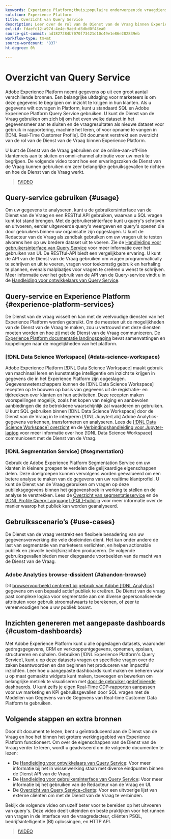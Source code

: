 ```yaml
---
keywords: Experience Platform;thuis;populaire onderwerpen;de vraagdienst;de dienst van de vraag;vraag
solution: Experience Platform
title: Overzicht van Query Service
description: Leer over de rol van de Dienst van de Vraag binnen Experience Platform.
exl-id: fdaefc12-a97d-4e4e-9aed-d3dbd0f43ea0
source-git-commit: ad1827284b7070f73421d10c49e1e86e282839eb
workflow-type: tm+mt
source-wordcount: '837'
ht-degree: 0%

---
```


# Overzicht van Query Service

Adobe Experience Platform neemt gegevens op uit een groot aantal verschillende bronnen. Een belangrijke uitdaging voor marketeers is om deze gegevens te begrijpen om inzicht te krijgen in hun klanten. Als u gegevens wilt opvragen in Platform, kunt u standaard SQL en Adobe Experience Platform Query Service gebruiken. U kunt de Dienst van de Vraag gebruiken om zich bij om het even welke dataset in het gegevensmeer aan te sluiten en de vraagresultaten als nieuwe dataset voor gebruik in rapportering, machine het leren, of voor opname te vangen in [!DNL Real-Time Customer Profile]. Dit document verstrekt een overzicht van de rol van de Dienst van de Vraag binnen Experience Platform.

U kunt de Dienst van de Vraag gebruiken om de online-aan-off-line klantenreis aan te sluiten en omni-channel attributie voor uw merk te begrijpen. De volgende video toont hoe een ervaringszaken de Dienst van de Vraag kunnen gebruiken om zeer belangrijke gebruiksgevallen te richten en hoe de Dienst van de Vraag werkt.

>[!VIDEO](https://video.tv.adobe.com/v/29795?quality=12&learn=on)

## Query-service gebruiken {#usage}

Om uw gegevens te analyseren, kunt u de gebruikersinterface van de Dienst van de Vraag en een RESTful API gebruiken, waarvan u SQL vragen kunt tot stand brengen. Met de gebruikersinterface kunt u query&#39;s schrijven en uitvoeren, eerder uitgevoerde query&#39;s weergeven en query&#39;s openen die door gebruikers binnen uw organisatie zijn opgeslagen. U kunt de Redacteur van de Vraag als zandbak gebruiken om uw vragen uit te testen alvorens hen op uw bredere dataset uit te voeren. Zie de [Handleiding voor gebruikersinterface van Query Service](ui/overview.md) voor meer informatie over het gebruiken van UI. De RESTful-API biedt een vergelijkbare ervaring. U kunt de API van de Dienst van de Vraag gebruiken om vragen programmatically te schrijven en uit te voeren, vragen voor toekomstig gebruik en herhaling te plannen, evenals malplaatjes voor vragen te creëren u wenst te schrijven. Meer informatie over het gebruik van de API van de Query-service vindt u in de [Handleiding voor ontwikkelaars van Query Service](api/getting-started.md).

## Query-service en Experience Platform {#experience-platform-services}

De Dienst van de vraag wisselt en kan met de veelvoudige diensten van het Experience Platform worden gebruikt. Om de meesten uit de mogelijkheden van de Dienst van de Vraag te maken, zou u vertrouwd met deze diensten moeten worden en hoe zij met de Dienst van de Vraag communiceren. De [Experience Platform documentatie landingspagina](https://experienceleague.adobe.com/docs/experience-platform.html) bevat samenvattingen en koppelingen naar de mogelijkheden van het platform.

### [!DNL Data Science Workspace] {#data-science-workspace}

Adobe Experience Platform [!DNL Data Science Workspace] maakt gebruik van machinaal leren en kunstmatige intelligentie om inzicht te krijgen in gegevens die in het Experience Platform zijn opgeslagen. Gegevenswetenschappers kunnen de [!DNL Data Science Workspace] recepten op te bouwen op basis van gegevens uit de registratie- en tijdreeksen over klanten en hun activiteiten. Deze recepten maken voorspellingen mogelijk, zoals het kopen van neiging en aanbevolen aanbiedingen die de betrokkene waarschijnlijk zal waarderen en gebruiken. U kunt SQL gebruiken binnen [!DNL Data Science Workspace] door de Dienst van de Vraag in te integreren [!DNL JupyterLab] Adobe Analytics-gegevens verkennen, transformeren en analyseren. Lees de [[!DNL Data Science Workspace] overzicht](../data-science-workspace/home.md) en de [Verbindingshandleiding voor Jupyter-laptop](./clients/jupyter-notebook.md) voor meer informatie over hoe [!DNL Data Science Workspace] communiceert met de Dienst van de Vraag.

### [!DNL Segmentation Service] {#segmentation}

Gebruik de Adobe Experience Platform Segmentation Service om uw klanten in kleinere groepen te verdelen die gelijkaardige eigenschappen delen. Deze doelgroepen kunnen vervolgens worden geëvalueerd om een betere analyse te maken van de gegevens van uw realtime klantprofiel. U kunt de Dienst van de Vraag gebruiken om vragen op deze publieksgegevens binnen het gegevenshoek in werking te stellen en de analyse te verstrekken. Lees de [Overzicht van segmentatieservice](../segmentation/home.md) en de [[!DNL Profile Query Language] (PQL)-hulplijn](../segmentation/pql/overview.md) voor meer informatie over de manier waarop het publiek kan worden geanalyseerd.

## Gebruiksscenario’s {#use-cases}

De Dienst van de vraag verstrekt een flexibele benadering van uw gegevensverwerking die vele doeleinden dient. Het kan onder andere de last van segmentatie van marketeers verlichten, en helpen actionable publiek en zinvolle bedrijfsinzichten produceren. De volgende gebruiksgevallen bieden meer diepgaande voorbeelden van de macht van de Dienst van de Vraag.

### Adobe Analytics browse-dissident {#abandon-browse}

Dit [browservoorbeeld centreert bij gebruik van Adobe [!DNL Analytics]](./use-cases/abandoned-browse.md) gegevens om een bepaald actief publiek te creëren. De Dienst van de vraag past complexe logica voor segmentatie aan om diverse gepersonaliseerde attributen voor gebruik stroomafwaarts te berekenen, of zeer te vereenvoudigen hoe u uw publiek bouwt.

## Inzichten genereren met aangepaste dashboards {#custom-dashboards}

Met Adobe Experience Platform kunt u alle opgeslagen datasets, waaronder gedragsgegevens, CRM en verkooppuntgegevens, opnemen, opslaan, structureren en ophalen. Gebruiken [!DNL Experience Platform's Query Service], kunt u op deze datasets vragen en specifieke vragen over de zaken beantwoorden en dan beginnen het produceren van impactful inzichten. Leer hoe u aangepaste dashboards kunt maken en beheren waar u op maat gemaakte widgets kunt maken, toevoegen en bewerken om belangrijke metriek te visualiseren met [door de gebruiker gedefinieerde dashbaords](../dashboards/user-defined-dashboards.md). U kunt zelfs [je eigen Real-Time CDP-rapporten aanpassen](../dashboards/cdp-insights-data-model.md) voor uw marketing en KPI gebruiksgevallen door SQL vragen met de Modellen van Gegevens van de Gegevens van Real-time Customer Data Platform te gebruiken.

## Volgende stappen en extra bronnen

Door dit document te lezen, bent u geïntroduceerd aan de Dienst van de Vraag en hoe het binnen het grotere werkingsgebied van Experience Platform functioneert. Om over de eigenschappen van de Dienst van de Vraag verder te leren, wordt u geadviseerd om de volgende documenten te lezen:

- De [Handleiding voor ontwikkelaars van Query Service](api/getting-started.md): Voor meer informatie bij het in wisselwerking staan met diverse eindpunten binnen de Dienst API van de Vraag.
- De [Handleiding voor gebruikersinterface van Query Service](ui/overview.md): Voor meer informatie bij het gebruiken van de Redacteur van de Vraag en UI.
- De [Overzicht van Query Service-clients](clients/overview.md): Voor een uitvoerige lijst van externe cliënten om met de Dienst van de Vraag te verbinden.

Bekijk de volgende video om uzelf beter voor te bereiden op het uitvoeren van query&#39;s. Deze video deelt uiteinden en beste praktijken voor het runnen van vragen in de interface van de vraagredacteur, cliënten PSQL, bedrijfsintelligentie (BI) oplossingen, en HTTP API.

>[!VIDEO](https://video.tv.adobe.com/v/29811?quality=12&learn=on)
